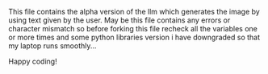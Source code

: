 This file contains the alpha version of the llm which generates the image by using text given by the user. May be this file contains any errors or character mismatch so before
forking this file recheck all the variables one or more times and some python libraries version i have downgraded so that my laptop runs smoothly...

Happy coding!

